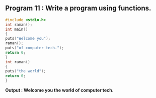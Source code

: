 ## Program 11 : Write a program using functions.
```c
#include <stdio.h>
int raman();
int main()
{
puts("Welcome you");
raman();
puts("of computer tech.");
return 0;
}
int raman()
{
puts("the world");
return 0;
}
```
**Output : 
Welcome you
the world
of computer tech.**
